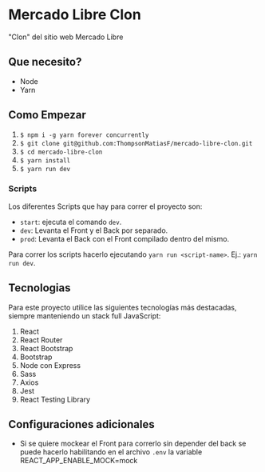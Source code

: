 # Mercado Libre Clon
"Clon" del sitio web Mercado Libre

## Que necesito?
- Node
- Yarn

## Como Empezar
1. `$ npm i -g yarn forever concurrently`
2. `$ git clone git@github.com:ThompsonMatiasF/mercado-libre-clon.git`
3. `$ cd mercado-libre-clon`
4. `$ yarn install`
4. `$ yarn run dev`
  
### Scripts
Los diferentes Scripts que hay para correr el proyecto son:  

- `start`: ejecuta el comando `dev`.
- `dev`: Levanta el Front y el Back por separado.
- `prod`: Levanta el Back con el Front compilado dentro del mismo.  
  
Para correr los scripts hacerlo ejecutando `yarn run <script-name>`.
Ej.: `yarn run dev`.


## Tecnologias

Para este proyecto utilice las siguientes tecnologías más destacadas, siempre manteniendo un stack full JavaScript:

1. React
2. React Router
3. React Bootstrap
4. Bootstrap
5. Node con Express
6. Sass
7. Axios
8. Jest
9. React Testing Library

## Configuraciones adicionales

- Si se quiere mockear el Front para correrlo sin depender del back se puede hacerlo habilitando en el archivo 
`.env` la variable REACT_APP_ENABLE_MOCK=mock
